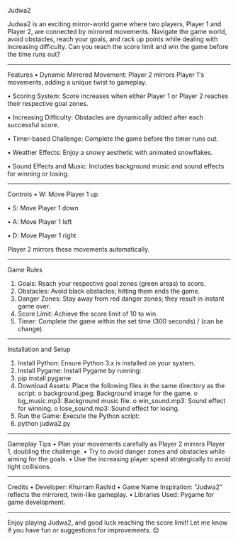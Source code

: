 
Judwa2

Judwa2 is an exciting mirror-world game where two players, Player 1 and Player 2, are connected by mirrored movements. Navigate the game world, avoid obstacles, reach your goals, and rack up points while dealing with increasing difficulty. Can you reach the score limit and win the game before the time runs out?
________________________________________
Features
•	Dynamic Mirrored Movement: Player 2 mirrors Player 1's movements, adding a unique twist to gameplay.

•	Scoring System: Score increases when either Player 1 or Player 2 reaches their respective goal zones.

•	Increasing Difficulty: Obstacles are dynamically added after each successful score.

•	Timer-based Challenge: Complete the game before the timer runs out.

•	Weather Effects: Enjoy a snowy aesthetic with animated snowflakes.

•	Sound Effects and Music: Includes background music and sound effects for winning or losing.

________________________________________
Controls
•	W: Move Player 1 up

•	S: Move Player 1 down

•	A: Move Player 1 left

•	D: Move Player 1 right

Player 2 mirrors these movements automatically.

________________________________________
Game Rules

1.	Goals: Reach your respective goal zones (green areas) to score.
2.	Obstacles: Avoid black obstacles; hitting them ends the game.
3.	Danger Zones: Stay away from red danger zones; they result in instant game over.
4.	Score Limit: Achieve the score limit of 10 to win.
5.	Timer: Complete the game within the set time (300 seconds) / (can be change).
________________________________________
Installation and Setup
1.	Install Python: Ensure Python 3.x is installed on your system.
2.	Install Pygame: Install Pygame by running:
3.	pip install pygame
4.	Download Assets: Place the following files in the same directory as the script:
o	background.jpeg: Background image for the game.
o	bg_music.mp3: Background music file.
o	win_sound.mp3: Sound effect for winning.
o	lose_sound.mp3: Sound effect for losing.
5.	Run the Game: Execute the Python script:
6.	python judwa2.py
________________________________________
Gameplay Tips
•	Plan your movements carefully as Player 2 mirrors Player 1, doubling the challenge.
•	Try to avoid danger zones and obstacles while aiming for the goals.
•	Use the increasing player speed strategically to avoid tight collisions.
________________________________________
Credits
•	Developer: Khurram Rashid
•	Game Name Inspiration: "Judwa2" reflects the mirrored, twin-like gameplay.
•	Libraries Used: Pygame for game development.
________________________________________
Enjoy playing Judwa2, and good luck reaching the score limit! Let me know if you have fun or suggestions for improvements. 😊

